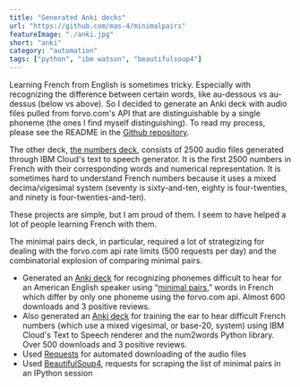 ```yaml
---
title: "Generated Anki decks"
url: "https://github.com/mas-4/minimalpairs"
featureImage: "./anki.jpg"
short: "anki"
category: "automation"
tags: ["python", "ibm watson", "beautifulsoup4"]
---
```

Learning French from English is sometimes tricky. Especially with recognizing
the difference between certain words, like au-dessous vs au-dessus (below vs
above). So I decided to generate an Anki deck with audio files pulled from
forvo.com's API that are distinguishable by a single phoneme (the ones I find
myself distinguishing). To read my process, please see the README in the [Github
repository][5].

The other deck, [the numbers deck][6], consists of 2500 audio files generated
through IBM Cloud's text to speech generator. It is the first 2500 numbers in
French with their corresponding words and numerical representation. It is
sometimes hard to understand French numbers because it uses a mixed
decima/vigesimal system (seventy is sixty-and-ten, eighty is four-twenties, and
ninety is four-twenties-and-ten).

These projects are simple, but I am proud of them. I seem to have helped a lot
of people learning French with them.

The minimal pairs deck, in particular, required a lot of strategizing for
dealing with the forvo.com api rate limits (500 requests per day) and the
combinatorial explosion of comparing minimal pairs.

- Generated an [Anki deck][0] for recognizing phonemes difficult to hear for an
  American English speaker using “[minimal pairs][1],” words in French which
  differ by only one phoneme using the forvo.com api. Almost 600 downloads and
  3 positive reviews.
- Also generated an [Anki deck][4] for training the ear to hear difficult French
  numbers (which use a mixed vigesimal, or base-20, system) using IBM Cloud's
  Text to Speech renderer and the num2words Python library. Over 500 downloads
  and 3 positive reviews.
- Used [Requests][2] for automated downloading of the audio files
- Used [BeautifulSoup4][3], requests for scraping the list of minimal pairs in
  an IPython session

[0]: https://ankiweb.net/shared/info/1347940877
[1]: https://en.wikipedia.org/wiki/Minimal_pair
[2]: https://requests.readthedocs.io/en/master/
[3]: https://www.crummy.com/software/BeautifulSoup/
[4]: https://ankiweb.net/shared/info/1704367316
[5]: https://github.com/mas-4/minimalpairs
[6]: https://ankiweb.net/shared/info/1704367316
